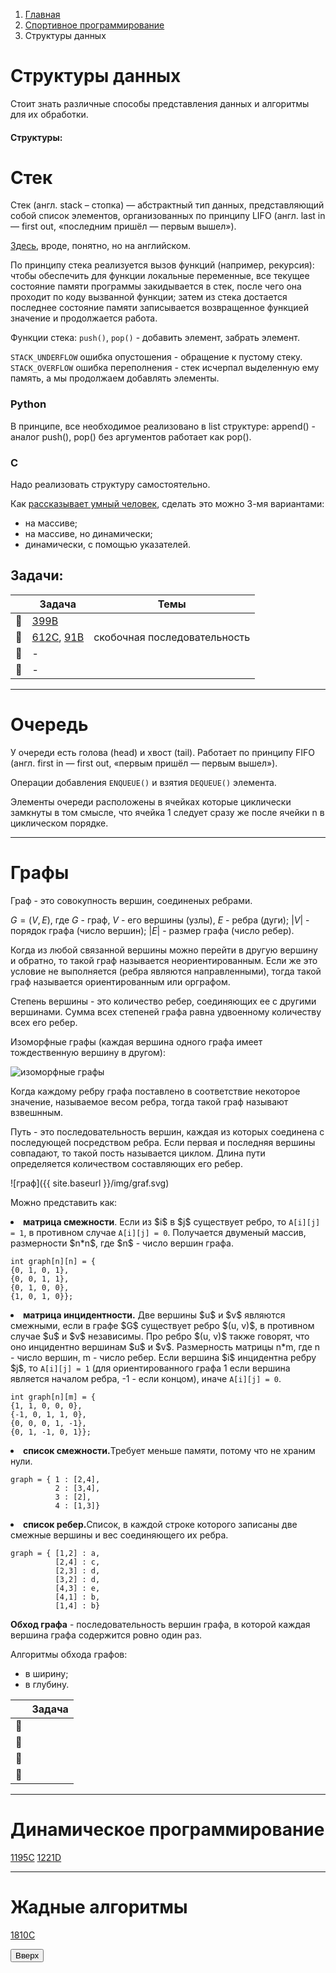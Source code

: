 <ol class="breadcrumb">
  <li class="breadcrumb-item"><a href="{{ site.baseurl }}">Главная</a></li>
  <li class="breadcrumb-item"><a href="{{ site.baseurl }}/icpc/index.html">Спортивное программирование</a></li>
  <li class="breadcrumb-item active">Структуры данных</li>
</ol>

# Структуры данных

Стоит знать различные способы представления данных и алгоритмы для их обработки.

#### Структуры:
# <a id="stack">Стек</a>

Стек (англ. stack – стопка) — абстрактный тип данных, представляющий собой список элементов, организованных по принципу LIFO (англ. last in — first out, «последним пришёл — первым вышел»).

[Здесь](https://www.programiz.com/dsa/stack), вроде, понятно, но на английском.

По принципу стека реализуется вызов функций (например, рекурсия): чтобы обеспечить для функции локальные переменные, все текущее состояние памяти программы закидывается в стек, после чего она проходит по коду вызванной функции; затем из стека достается последнее состояние памяти записывается возвращенное функцией значение и продолжается работа.

Функции стека: `push()`, `pop()` - добавить элемент, забрать элемент.

`STACK_UNDERFLOW` ошибка опустошения - обращение к пустому стеку.
`STACK_OVERFLOW` ошибка переполнения - стек исчерпал выделенную ему память, а мы продолжаем добавлять элементы.

### Python

В принципе, все необходимое реализовано в list структуре: append() - аналог push(), pop() без аргументов работает как pop().

### C

Надо реализовать структуру самостоятельно.

Как [рассказывает умный человек](https://learnc.info/adt/stack.html), сделать это можно 3-мя вариантами:
* на массиве;
* на массиве, но динамически;
* динамически, с помощью указателей.

## Задачи:

|  | Задача |Темы|
| :-: | -|-|
|🐌| [399B](https://codeforces.com/problemset/problem/399/b)||
|🐣| [612C](https://codeforces.com/contest/612/problem/C), [91B](https://codeforces.com/problemset/problem/91/B)|скобочная последовательность|
|🐤| -   ||
|🐔| -   ||

_____________

# <a id="queue">Очередь</a>

У очереди есть голова (head) и хвост (tail).
Работает по принципу FIFO (англ. first in — first out, «первым пришёл — первым вышел»).

Операции добавления `ENQUEUE()` и взятия `DEQUEUE()` элемента.

Элементы очереди расположены в ячейках которые циклически замкнуты в том смысле, что ячейка 1 следует сразу же после ячейки n в циклическом порядке.
____

# <a name="graf">Графы</a>

Граф - это совокупность вершин, соединеных ребрами.

$G = (V, E)$, где $G$ - граф, $V$ - его вершины (узлы), $E$ - ребра (дуги);
$|V|$ - порядок графа (число вершин);
$|E|$ - размер графа (число ребер).

Когда из любой связанной вершины можно перейти в другую вершину и обратно, то такой граф называется неориентированным. Если же это условие не выполняется (ребра являются направленными), тогда такой граф называется ориентированным или орграфом.

Степень вершины - это количество ребер, соединяющих ее с другими вершинами. Сумма всех степеней графа равна удвоенному количеству всех его ребер.

Изоморфные графы (каждая вершина одного графа имеет тождественную вершину в другом):

![изоморфные графы](https://kvodo.ru/wp-content/uploads/izomorph_graph.jpg)

Когда каждому ребру графа поставлено в соответствие некоторое значение, называемое весом ребра, тогда такой граф называют взвешнным.

Путь - это последовательность вершин, каждая из которых соединена с последующей посредством ребра. Если первая и последняя вершины совпадают, то такой пость называется циклом. Длина пути определяется количеством составляющих его ребер.

![граф]({{ site.baseurl }}/img/graf.svg)

Можно представить как:
<li><b>матрица смежности</b>. Если из $i$ в $j$ существует ребро, то <code>A[i][j] = 1</code>, в противном случае <code>A[i][j] = 0</code>. Получается двуменый массив, размерности $n*n$, где $n$ - число вершин графа.
<pre><code class="language-c">int graph[n][n] = {
{0, 1, 0, 1},
{0, 0, 1, 1},
{0, 1, 0, 0},
{1, 0, 1, 0}};
</code></pre></li>
<li><b>матрица инцидентности.</b> Две вершины $u$ и $v$ являются смежными, если в графе $G$ существует ребро $(u, v)$, в противном случае $u$ и $v$ независимы. Про ребро $(u, v)$ также говорят, что оно инцидентно вершинам $u$ и $v$. Размерность матрицы n*m, где n - число вершин, m - число ребер. Если вершина $i$ инцидентна ребру $j$, то <code>A[i][j] = 1</code> (для ориентированного графа 1 если вершина является началом ребра, -1 - если концом), иначе <code>A[i][j] = 0</code>.
<pre><code class="language-c">int graph[n][m] = {
{1, 1, 0, 0, 0},
{-1, 0, 1, 1, 0},
{0, 0, 0, 1, -1},
{0, 1, -1, 0, 1}};
</code></pre></li>
<li><b>список смежности.</b>Требует меньше памяти, потому что не храним нули.
<pre><code class="language-py">graph = { 1 : [2,4], 
          2 : [3,4], 
          3 : [2], 
          4 : [1,3]}
</code></pre></li>
<li><b>список ребер.</b>Список, в каждой строке которого записаны две смежные вершины и вес соединяющего их ребра.
<pre><code class="language-py">graph = { [1,2] : a, 
          [2,4] : c,
          [2,3] : d,
          [3,2] : d,
          [4,3] : e,
          [4,1] : b,
          [1,4] : b}
</code></pre></li>

**Обход графа** - последовательность вершин графа, в которой каждая вершина графа содержится ровно один раз.

Алгоритмы обхода графов:
* в ширину;
* в глубину.


|  | Задача |
| :-: |-|
|🐌| |
|🐣| |
|🐤| |
|🐔| |
________

# <a id="dynamic_programming">Динамическое программирование</a>
[1195C](https://codeforces.com/contest/1195/problem/C)
[1221D](https://codeforces.com/contest/1221/problem/D)

___

# <a id="greedy_algorithm">Жадные алгоритмы</a>
[1810C](https://codeforces.com/contest/1810/problem/C)


<button type="button" class="btn btn-outline-primary" onclick="window.location.href='#структуры-данных';">Вверх</button>